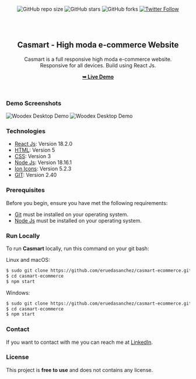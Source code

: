 <div align="center">
  
  ![GitHub repo size](https://img.shields.io/github/repo-size/eruedasanchez/casmart-ecommerce)
  ![GitHub stars](https://img.shields.io/github/stars/eruedasanchez/casmart-ecommerce?style=social)
  ![GitHub forks](https://img.shields.io/github/forks/eruedasanchez/casmart-ecommerce?style=social)
  [![Twitter Follow](https://img.shields.io/twitter/follow/RSanchez_Eze?style=social)](https://twitter.com/intent/follow?screen_name=RSanchez_Eze)
  

  <br />
  <br />

  <h2 align="center">Casmart - High moda e-commerce Website</h2>

  Casmart is a full responsive high moda e-commerce website. <br/>Responsive for all devices. Build using React Js.

  <a href="#"><strong>➥ Live Demo</strong></a>

</div>

<br />

### Demo Screenshots

![Woodex Desktop Demo](https://i.postimg.cc/Mpng5zc0/readme-01.jpg "Desktop Demo")
![Woodex Desktop Demo](https://i.postimg.cc/htN63Nxk/readme-02.jpg "Desktop Demo")

### Technologies

* [React Js](): Version 18.2.0
* [HTML](): Version 5 
* [CSS](): Version 3
* [Node Js](): Version 18.16.1
* [Ion Icons](): Version 5.2.3
* [GIT](): Version 2.40

### Prerequisites

Before you begin, ensure you have met the following requirements:

* [Git](https://git-scm.com/downloads "Download Git") must be installed on your operating system.
* [Node Js](https://nodejs.org/es/download "Download Node Js") must be installed on your operating system.

### Run Locally

To run **Casmart** locally, run this command on your git bash:

Linux and macOS:

```bash
$ sudo git clone https://github.com/eruedasanchez/casmart-ecommerce.git
$ cd casmart-ecommerce
$ npm start
```

Windows:

```bash
$ sudo git clone https://github.com/eruedasanchez/casmart-ecommerce.git
$ cd casmart-ecommerce
$ npm start
```

### Contact

If you want to contact with me you can reach me at [LinkedIn](https://www.linkedin.com/in/e-ruedasanchez/).

### License

This project is **free to use** and does not contains any license.